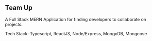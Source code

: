 ## Team Up
A Full Stack MERN Application for finding developers to collaborate on projects.

Tech Stack: Typescript, ReactJS, Node/Express, MongoDB, Mongoose